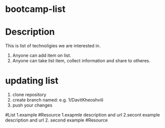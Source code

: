 # bootcamp-list

# Description
This is list of technoligies we are interested in. 
1. Anyone can add item on list. 
2. Anyone can take list item, collect information and share to otheres.
# updating list
1. clone repository
2. create branch named: <branch index/><your fullname> e.g. 1/DavitKheoshvili
3. push your changes

#List
1.example
	#Resource
	1.exapmle description and url
	2.secont example description and url
2. second example
	#Resource
